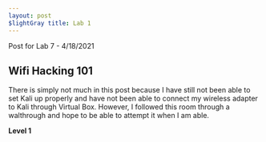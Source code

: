 ```yaml
---
layout: post 
$lightGray title: Lab 1 
---
```


Post for Lab 7 - 4/18/2021


## **Wifi Hacking 101** 

There is simply not much in this post because I have still not been able to set Kali up properly and have not been able to connect my wireless adapter to Kali through Virtual Box. However, I followed this room through a walthrough and hope to be able to attempt it when I am able.


**Level 1**
